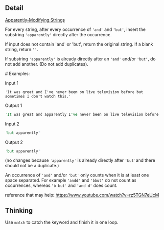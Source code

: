 ## Detail

[Apparently-Modifying Strings](https://www.codewars.com/kata/apparently-modifying-strings/train/rust)

For every string, after every occurrence of `'and'` and `'but'`, insert the substring `'apparently'` directly after the occurrence.

If input does not contain 'and' or 'but', return the original string. If a blank string, return `''`.

If substring `'apparently'` is already directly after an `'and'` and/or `'but'`, do not add another. (Do not add duplicates).

\# Examples:

Input 1 

```
'It was great and I've never been on live television before but sometimes I don't watch this.'
```

Output 1

```rust
'It was great and apparently I've never been on live television before but apparently sometimes I don't watch this.'
```

Input 2

```rust
'but apparently'
```

Output 2

```rust
'but apparently' 
```

(no changes because `'apparently'` is already directly after `'but'`and there should not be a duplicate.)

An occurrence of `'and'` and/or `'but'` only counts when it is at least one space separated. For example `'andd'` and `'bbut'` do not count as occurrences, whereas `'b but'` and `'and d'` does count.

reference that may help: <https://www.youtube.com/watch?v=rz5TGN7eUcM>

## Thinking

Use `match` to catch the keyword and finish it in one loop.